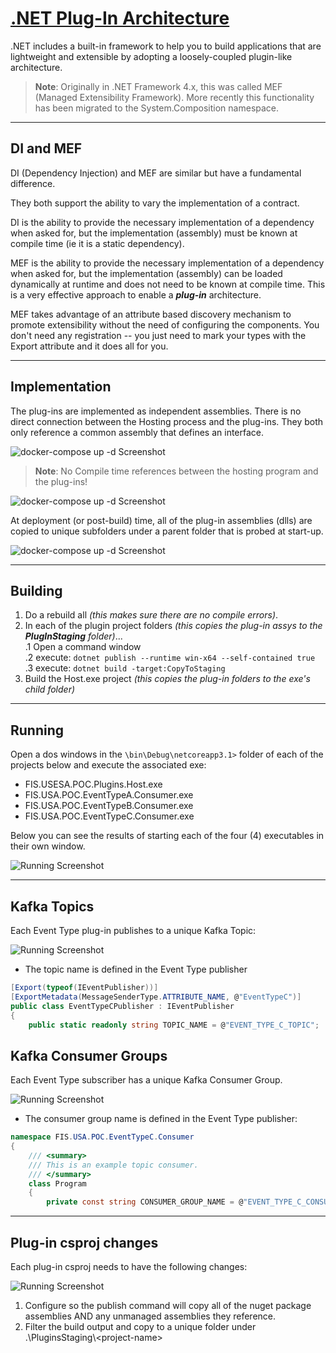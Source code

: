 ﻿# [.NET Plug-In Architecture](https://github.com/TomBruns/DotNetCorePlugins)

.NET includes a built-in framework to help you to build applications that are lightweight and extensible by adopting a loosely-coupled plugin-like architecture.

> **Note**: Originally in .NET Framework 4.x, this was called MEF (Managed Extensibility Framework).  More recently this functionality has been migrated to the System.Composition namespace.

---
## DI and MEF

DI (Dependency Injection) and MEF are similar but have a fundamental difference.

They both support the ability to vary the implementation of a contract.

DI is the ability to provide the necessary implementation of a dependency when asked for, but the implementation (assembly) must be known at compile time (ie it is a static dependency).

MEF is the ability to provide the necessary implementation of a dependency when asked for, but the implementation (assembly) can be loaded dynamically at runtime and does not need to be known at compile time.  This is a very effective approach to enable a ***plug-in*** architecture.

MEF takes advantage of an attribute based discovery mechanism to promote extensibility without the need of configuring the components. You don't need any registration -- you just need to mark your types with the Export attribute and it does all for you. 

---
## Implementation

The plug-ins are implemented as independent assemblies.  There is no direct connection between the Hosting process and the plug-ins.  They both only reference a common assembly that defines an interface.

![docker-compose up -d Screenshot](images/assemblies2.jpg?raw=true)

> **Note**: No Compile time references between the hosting program and the plug-ins! 

![docker-compose up -d Screenshot](images/solutionstructure.jpg?raw=true)

At deployment (or post-build) time, all of the plug-in assemblies (dlls) are copied to unique subfolders under a parent folder that is probed at start-up.

![docker-compose up -d Screenshot](images/pluginfolders.jpg?raw=true)

---
## Building

1. Do a rebuild all *(this makes sure there are no compile errors)*.
2. In each of the plugin project folders *(this copies the plug-in assys to the **PlugInStaging** folder)*...  
  .1 Open a command window  
  .2 execute: `dotnet publish --runtime win-x64 --self-contained true`  
  .3 execute: `dotnet build -target:CopyToStaging`  
3. Build the Host.exe project *(this copies the plug-in folders to the exe's child folder)*
---
## Running

Open a dos windows in the `\bin\Debug\netcoreapp3.1>` folder of each of the projects below and execute the associated exe:
* FIS.USESA.POC.Plugins.Host.exe
* FIS.USA.POC.EventTypeA.Consumer.exe
* FIS.USA.POC.EventTypeB.Consumer.exe
* FIS.USA.POC.EventTypeC.Consumer.exe

Below you can see the results of starting each of the four (4) executables in their own window.


![Running Screenshot](images/running.jpg?raw=true)

---
## Kafka Topics

Each Event Type plug-in publishes to a unique Kafka Topic:

![Running Screenshot](images/kafkatopics.jpg?raw=true)

* The topic name is defined in the Event Type publisher
```csharp
[Export(typeof(IEventPublisher))]
[ExportMetadata(MessageSenderType.ATTRIBUTE_NAME, @"EventTypeC")]
public class EventTypeCPublisher : IEventPublisher
{
    public static readonly string TOPIC_NAME = @"EVENT_TYPE_C_TOPIC";
```
## Kafka Consumer Groups
Each Event Type subscriber has a unique Kafka Consumer Group.

![Running Screenshot](images/kafkaconsumergroups.jpg?raw=true)

* The consumer group name is defined in the Event Type publisher:

```csharp
namespace FIS.USA.POC.EventTypeC.Consumer
{
    /// <summary>
    /// This is an example topic consumer.
    /// </summary>
    class Program
    {
        private const string CONSUMER_GROUP_NAME = @"EVENT_TYPE_C_CONSUMER_GROUP";
```
---
## Plug-in csproj changes

Each plug-in csproj needs to have the following changes:

![Running Screenshot](images/plugincsprojchgs.jpg?raw=true)

1. Configure so the publish command will copy all of the nuget package assemblies AND any unmanaged assemblies they reference.
2. Filter the build output and copy to a unique folder under .\PluginsStaging\\\<project-name>